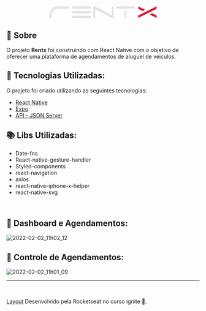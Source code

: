 <p align="center">
   <img src="./.github/Logotipo.png" alt="Rentx" width="280"/>
</p>

## 🔖 Sobre

O projeto **Rentx** foi construindo com React Native com o objetivo de oferecer uma plataforma de agendamentos de aluguel de veiculos.


## 🚀 Tecnologias Utilizadas:
O projeto foi criado utilizando as seguintes tecnologias:
- [React Native](https://reactnative.dev/)
- [Expo](https://expo.dev/)
- [API - JSON Server](https://www.npmjs.com/package/json-server)


## 📚 Libs Utilizadas:
- Date-fns
- React-native-gesture-handler
- Styled-components
- react-navigation
- axios
- react-native-iphone-x-helper
- react-native-svg


<br />

## 🚀 Dashboard e Agendamentos:


![2022-02-02_11h02_12](https://user-images.githubusercontent.com/58046326/152170893-49a55e8c-8710-46ea-b4ad-a3ebbb9db8ac.gif)



## 🚀 Controle de Agendamentos:

![2022-02-02_11h01_09](https://user-images.githubusercontent.com/58046326/152170912-bdd707bd-7e35-4373-880a-d67bf9181565.gif)



---


<br />

[Layout](https://www.figma.com/file/4ojyGi2mGuQaGK0sUHMAqB/RentX-Ignite?node-id=0%3A1) Desenvolvido pela Rocketseat no curso ignite 💜.


